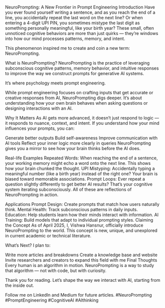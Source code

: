NeuroPrompting: A New Frontier in Prompt Engineering
Introduction
Have you ever found yourself writing a sentence, and as you reach the end of a line, you accidentally repeat the last word on the next line? Or when entering a 4-digit UPI PIN, you sometimes mistype the last digit as something personally meaningful, like your birth year? These small, often unnoticed cognitive behaviors are more than just quirks — they’re windows into how our mind processes patterns, memory, and intent.

This phenomenon inspired me to create and coin a new term: NeuroPrompting.

What is NeuroPrompting?
NeuroPrompting is the practice of leveraging subconscious cognitive patterns, memory behavior, and intuitive responses to improve the way we construct prompts for generative AI systems.

It’s where psychology meets prompt engineering.

While prompt engineering focuses on crafting inputs that get accurate or creative responses from AI, NeuroPrompting digs deeper. It’s about understanding how your own brain behaves when asking questions or designing interactions with an AI.

Why It Matters
As AI gets more advanced, it doesn’t just respond to logic — it responds to nuance, context, and intent. If you understand how your mind influences your prompts, you can:

Generate better outputs
Build self-awareness
Improve communication with AI tools
Reflect your inner logic more clearly in queries
NeuroPrompting gives you a mirror to see how your brain thinks before the AI does.

Real-life Examples
Repeated Words: When reaching the end of a sentence, your working memory might echo a word onto the next line. This shows how your brain chunked the thought.
UPI Mistyping: Accidentally typing a meaningful number (like a birth year) instead of the right one? Your brain is biased toward memorable associations.
Prompt Loops: Ever repeat a question slightly differently to get better AI results? That’s your cognitive system iterating subconsciously.
All of these are reflections of NeuroPrompting in action.

Applications
Prompt Design: Create prompts that match how users naturally think.
Mental Health: Track subconscious patterns in daily inputs.
Education: Help students learn how their minds interact with information.
AI Training: Build models that adapt to individual prompting styles.
Claiming the Concept
As of April 2025, I, Vishwa Hansnur, officially introduce NeuroPrompting to the world. This concept is new, unique, and unexplored in current academic or technical literature.

What’s Next?
I plan to:

Write more articles and breakdowns
Create a knowledge base and website
Invite researchers and creators to expand this field with me
Final Thoughts
Every human is an algorithm in motion. NeuroPrompting is a way to study that algorithm — not with code, but with curiosity.

Thank you for reading.
Let’s shape the way we interact with AI, starting from the inside out.

Follow me on LinkedIn and Medium for future articles.
#NeuroPrompting #PromptEngineering #CognitiveAI #AIthinking

